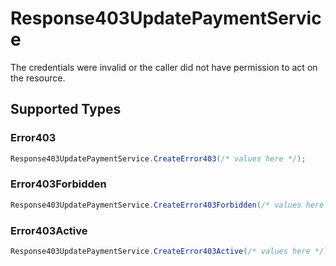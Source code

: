 # Response403UpdatePaymentService

The credentials were invalid or the caller did not have permission to act on the resource.


## Supported Types

### Error403

```csharp
Response403UpdatePaymentService.CreateError403(/* values here */);
```

### Error403Forbidden

```csharp
Response403UpdatePaymentService.CreateError403Forbidden(/* values here */);
```

### Error403Active

```csharp
Response403UpdatePaymentService.CreateError403Active(/* values here */);
```
